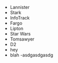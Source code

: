 - Lannister
- Stark
- InfoTrack
- Fargo
- Lipton
- Star Wars
- Tomsawyer
- D2
- hey
- blah
-asdgasdgasdg